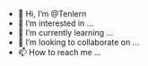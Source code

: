 - 👋 Hi, I’m @Tenlern
- 👀 I’m interested in ...
- 🌱 I’m currently learning ...
- 💞️ I’m looking to collaborate on ...
- 📫 How to reach me ...

<!---
Tenlern/Tenlern is a ✨ special ✨ repository because its `README.md` (this file) appears on your GitHub profile.
You can click the Preview link to take a look at your changes.
--->
